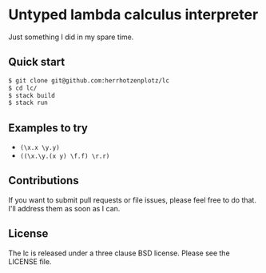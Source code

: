 # Untyped lambda calculus interpreter

Just something I did in my spare time.

## Quick start

```bash
$ git clone git@github.com:herrhotzenplotz/lc
$ cd lc/
$ stack build
$ stack run
```

## Examples to try

+ `(\x.x \y.y)`
+ `((\x.\y.(x y) \f.f) \r.r)`

## Contributions

If you want to submit pull requests or file issues, please feel free
to do that. I'll address them as soon as I can.

## License

The lc is released under a three clause BSD license. Please see the
LICENSE file.
